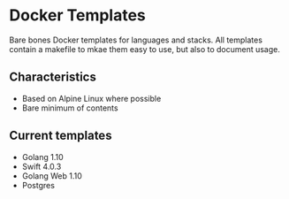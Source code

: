 # Docker Templates

Bare bones Docker templates for languages and stacks. All templates contain a makefile to mkae them easy to use, but also to document usage.

## Characteristics

- Based on Alpine Linux where possible
- Bare minimum of contents

## Current templates

- Golang 1.10
- Swift 4.0.3
- Golang Web 1.10
- Postgres
